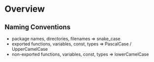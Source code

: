 # Overview

## Naming Conventions

- package names, directories, filenames => snake_case
- exported functions, variables, const, types => PascalCase / UpperCamelCase
- non-exported functions, variables, const, types => lowerCamelCase
